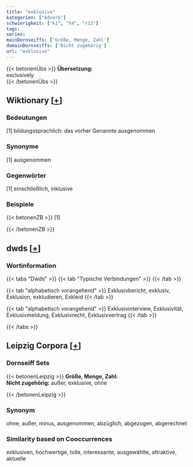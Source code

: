 ```yaml
---
title: "exklusive"
kategorien: ["Adverb"]
schwierigkeit: ["k1", "h4", "r12"]
tags:
series:
mainDornseiffs: ['Größe, Menge, Zahl']
domainDornseiffs: ['Nicht zugehörig']
url: "exklusive"
---
```


{{< betonenÜbs >}}
**Übersetzung:**  
exclusively  
{{< /betonenÜbs >}}

## Wiktionary [[+](https://de.wiktionary.org/wiki/exklusive)]

### Bedeutungen
[1] bildungssprachlich: das vorher Genannte ausgenommen  

### Synonyme
[1] ausgenommen  

### Gegenwörter
[1] einschließlich, inklusive  

### Beispiele
{{< betonenZB >}}
[1]  

{{< /betonenZB >}}


## dwds [[+](https://www.dwds.de/wb/exklusive)]

### Wortinformation
{{< tabs "Dwds" >}}
{{< tab "Typische Verbindungen" >}}
{{< /tab >}}

{{< tab "alphabetisch vorangehend" >}}
Exklusivbericht, exklusiv, Exklusion, exkludieren, Exkleid
{{< /tab >}}

{{< tab "alphabetisch vorangehend" >}}
Exklusivinterview, Exklusivität, Exklusivmeldung, Exklusivrecht, Exklusivvertrag
{{< /tab >}}

{{< /tabs >}}

## Leipzig Corpora [[+](https://corpora.uni-leipzig.de/en/res?word=exklusive&corpusId=deu_newscrawl-public_2018)]

### Dornseiff Sets
{{< betonenLeipzig >}}
**Größe, Menge, Zahl:**  
**Nicht zugehörig:** außer, exklusive, ohne  

{{< /betonenLeipzig >}}

### Synonym
ohne, außer, minus, ausgenommen, abzüglich, abgezogen, abgerechnet


### Similarity based on Cooccurrences
exklusiven, hochwertige, tolle, interessante, ausgewählte, attraktive, aktuelle

